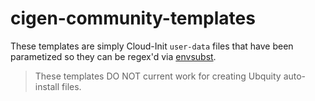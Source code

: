 # cigen-community-templates

These templates are simply Cloud-Init `user-data` files that have been parametized so they can be regex'd via [envsubst](https://linux.die.net/man/1/envsubst).

> These templates DO NOT current work for creating Ubquity auto-install files.
